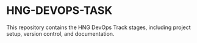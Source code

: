 # HNG-DEVOPS-TASK
This repository contains the HNG DevOps Track stages, including project setup, version control, and documentation.



